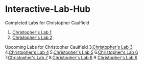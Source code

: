 # Interactive-Lab-Hub

Completed Labs for Christopher Caulfield
1. [Christopher's Lab 1](//github.com/ctcaulfield/idd-fa18-lab1)
2. [Christopher's Lab 2](//github.com/ctcaulfield/idd-fa18-lab2)

Upcoming Labs for Christopher Caulfield
3.[Christopher's Lab 3](//github.com/ctcaulfield/idd-fa18-lab1)
4.[Christopher's Lab 4](//github.com/ctcaulfield/idd-fa18-lab1)
5.[Christopher's Lab 5](//github.com/ctcaulfield/idd-fa18-lab1)
6.[Christopher's Lab 6](//github.com/ctcaulfield/idd-fa18-lab1)
7.[Christopher's Lab 7](//github.com/ctcaulfield/idd-fa18-lab1)
8.[Christopher's Lab 8](//github.com/ctcaulfield/idd-fa18-lab1)
9 [Christopher's Lab 9](//github.com/ctcaulfield/idd-fa18-lab1)
